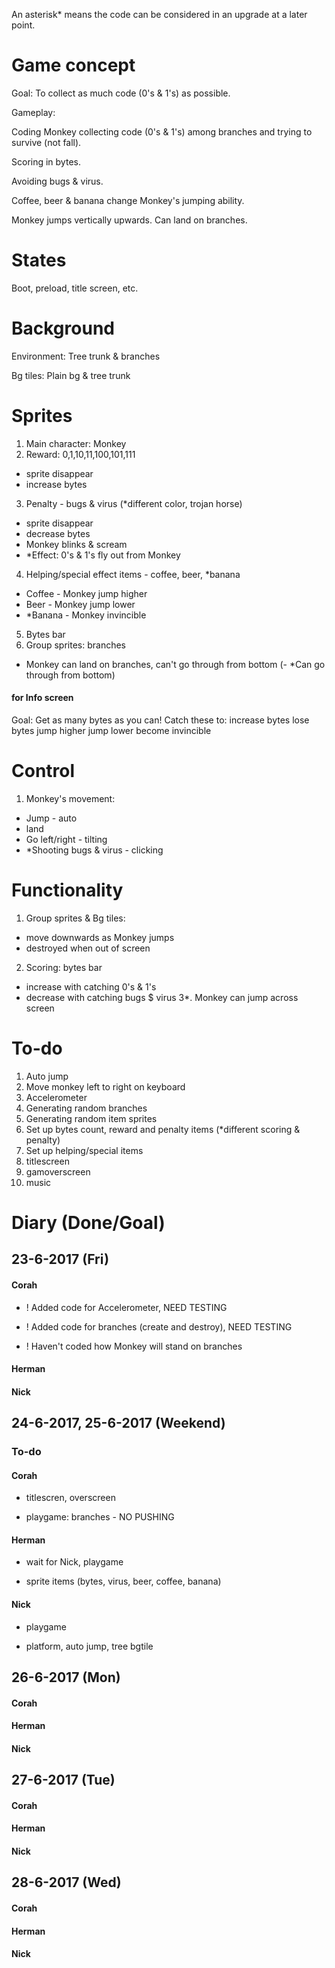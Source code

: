 An asterisk* means the code can be considered in an upgrade at a later point.

# Game concept
Goal: To collect as much code (0's & 1's) as possible.

Gameplay:

Coding Monkey collecting code (0's & 1's) among branches and trying to survive (not fall).

Scoring in bytes.

Avoiding bugs & virus.

Coffee, beer & banana change Monkey's jumping ability.

Monkey jumps vertically upwards. Can land on branches.

# States
Boot, preload, title screen, etc.

# Background
Environment: Tree trunk & branches

Bg tiles: Plain bg & tree trunk

# Sprites
1. Main character: Monkey
2. Reward: 0,1,10,11,100,101,111
  - sprite disappear
  - increase bytes
3. Penalty - bugs & virus (\*different color, trojan horse)
  - sprite disappear
  - decrease bytes
  - Monkey blinks & scream
  - \*Effect: 0's & 1's fly out from Monkey
4. Helping/special effect items - coffee, beer, \*banana
  - Coffee - Monkey jump higher
  - Beer - Monkey jump lower
  - \*Banana - Monkey invincible
5. Bytes bar
6. Group sprites: branches
  - Monkey can land on branches, can't go through from bottom
  (- \*Can go through from bottom)

#### for Info screen
Goal: Get as many bytes as you can!
Catch these to:
increase bytes
lose bytes
jump higher
jump lower
become invincible

# Control
1. Monkey's movement:
  - Jump - auto
  - land
  - Go left/right - tilting
  - \*Shooting bugs & virus - clicking

# Functionality
1. Group sprites & Bg tiles:
  - move downwards as Monkey jumps
  - destroyed when out of screen
2. Scoring: bytes bar
  - increase with catching 0's & 1's
  - decrease with catching bugs $ virus
3\*. Monkey can jump across screen

# To-do
1. Auto jump
2. Move monkey left to right on keyboard
3. Accelerometer
4. Generating random branches
5. Generating random item sprites
6. Set up bytes count, reward and penalty items (\*different scoring & penalty)
7. Set up helping/special items
8. titlescreen
9. gamoverscreen
10. music

# Diary (Done/Goal)
## 23-6-2017 (Fri)
#### Corah
- ! Added code for Accelerometer, NEED TESTING

- ! Added code for branches (create and destroy), NEED TESTING

- ! Haven't coded how Monkey will stand on branches

#### Herman
#### Nick


## 24-6-2017, 25-6-2017 (Weekend)
### To-do
#### Corah

- titlescren, overscreen

- playgame: branches - NO PUSHING

#### Herman
- wait for Nick, playgame

- sprite items (bytes, virus, beer, coffee, banana)
#### Nick
- playgame

- platform, auto jump, tree bgtile


## 26-6-2017 (Mon)
#### Corah
#### Herman
#### Nick


## 27-6-2017 (Tue)
#### Corah
#### Herman
#### Nick


## 28-6-2017 (Wed)
#### Corah
#### Herman
#### Nick
